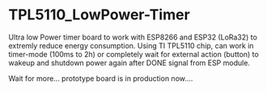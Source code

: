 # TPL5110_LowPower-Timer

Ultra low Power timer board to work with ESP8266 and ESP32 (LoRa32) to extremly reduce energy consumption.
Using TI TPL5110 chip, can work in timer-mode (100ms to 2h) or completely wait for external action (button) to wakeup and shutdown power again after DONE signal from ESP module.

Wait for more... prototype board is in production now....
